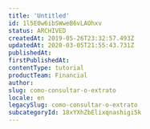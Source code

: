 ```yaml
---
title: 'Untitled'
id: 1l5E0w6ibSWweB6vLAOhxv
status: ARCHIVED
createdAt: 2019-05-26T23:32:57.493Z
updatedAt: 2020-03-05T21:55:43.731Z
publishedAt: 
firstPublishedAt: 
contentType: tutorial
productTeam: Financial
author: 
slug: como-consultar-o-extrato
locale: en
legacySlug: como-consultar-o-extrato
subcategoryId: 18xYXhZbElixqnashigi5k
---
```



